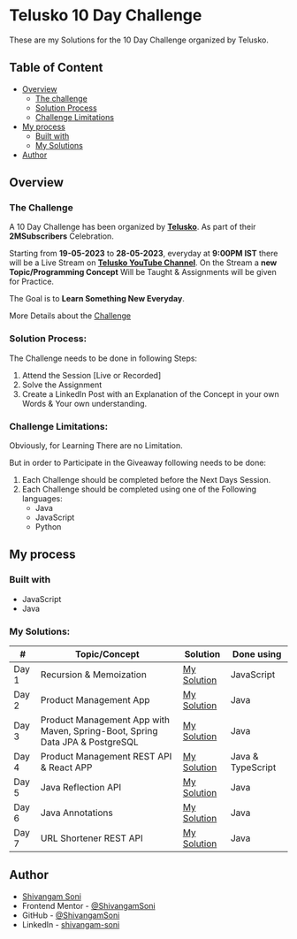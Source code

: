 # Telusko 10 Day Challenge

These are my Solutions for the 10 Day Challenge organized by Telusko.

## Table of Content

- [Overview](#overview)
  - [The challenge](#the-challenge)
  - [Solution Process](#solution-process)
  - [Challenge Limitations](#challenge-limitations)
- [My process](#my-process)
  - [Built with](#built-with)
  - [My Solutions](#my-solutions)
- [Author](#author)

## Overview

### The Challenge

A 10 Day Challenge has been organized by
**[Telusko](https://www.youtube.com/@Telusko)**. As part of their
**2MSubscribers** Celebration.

Starting from **19-05-2023** to **28-05-2023**, everyday at **9:00PM IST** there
will be a Live Stream on
**[Telusko YouTube Channel](https://www.youtube.com/@Telusko/streams)**. On the
Stream a **new Topic/Programming Concept** Will be Taught & Assignments will be
given for Practice.

The Goal is to **Learn Something New Everyday**.

More Details about the
[Challenge](https://www.youtube.com/watch?v=1HSHK4oOCEc&t)

### Solution Process:

The Challenge needs to be done in following Steps:

1. Attend the Session [Live or Recorded]
2. Solve the Assignment
3. Create a LinkedIn Post with an Explanation of the Concept in your own Words &
   Your own understanding.

### Challenge Limitations:

Obviously, for Learning There are no Limitation.

But in order to Participate in the Giveaway following needs to be done:

1. Each Challenge should be completed before the Next Days Session.
2. Each Challenge should be completed using one of the Following languages:
   - Java
   - JavaScript
   - Python

## My process

### Built with

- JavaScript
- Java

### My Solutions:

| #     | Topic/Concept                                                                | Solution               | Done using        |
| ----- | ---------------------------------------------------------------------------- | ---------------------- | ----------------- |
| Day 1 | Recursion & Memoization                                                      | [My Solution](./day-1) | JavaScript        |
| Day 2 | Product Management App                                                       | [My Solution](./day-2) | Java              |
| Day 3 | Product Management App with Maven, Spring-Boot, Spring Data JPA & PostgreSQL | [My Solution](./day-3) | Java              |
| Day 4 | Product Management REST API & React APP                                      | [My Solution](./day-4) | Java & TypeScript |
| Day 5 | Java Reflection API                                                          | [My Solution](./day-5) | Java              |
| Day 6 | Java Annotations                                                             | [My Solution](./day-6) | Java              |
| Day 7 | URL Shortener REST API                                                       | [My Solution](./day-7) | Java              |

## Author

- [Shivangam Soni](https://shivangam-soni.vercel.app/)
- Frontend Mentor -
  [@ShivangamSoni](https://www.frontendmentor.io/profile/ShivangamSoni)
- GitHub - [@ShivangamSoni](https://github.com/ShivangamSoni)
- LinkedIn - [shivangam-soni](https://www.linkedin.com/in/shivangam-soni/)
